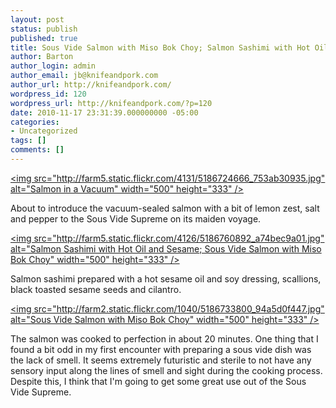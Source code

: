 ```yaml
---
layout: post
status: publish
published: true
title: Sous Vide Salmon with Miso Bok Choy; Salmon Sashimi with Hot Oil and Sesame
author: Barton
author_login: admin
author_email: jb@knifeandpork.com
author_url: http://knifeandpork.com/
wordpress_id: 120
wordpress_url: http://knifeandpork.com/?p=120
date: 2010-11-17 23:31:39.000000000 -05:00
categories:
- Uncategorized
tags: []
comments: []
---
```

<a title="Salmon in a Vacuum by phy5ics, on Flickr" href="http:&#47;&#47;www.flickr.com&#47;photos&#47;phy5ics&#47;5186724666&#47;"><img src="http:&#47;&#47;farm5.static.flickr.com&#47;4131&#47;5186724666_753ab30935.jpg" alt="Salmon in a Vacuum" width="500" height="333" &#47;></a>

About to introduce the vacuum-sealed salmon with a bit of lemon zest, salt and pepper to the Sous Vide Supreme on its maiden voyage.

<a title="Salmon Sashimi with Hot Oil and Sesame; Sous Vide Salmon with Miso Bok Choy by phy5ics, on Flickr" href="http:&#47;&#47;www.flickr.com&#47;photos&#47;phy5ics&#47;5186760892&#47;"><img src="http:&#47;&#47;farm5.static.flickr.com&#47;4126&#47;5186760892_a74bec9a01.jpg" alt="Salmon Sashimi with Hot Oil and Sesame; Sous Vide Salmon with Miso Bok Choy" width="500" height="333" &#47;></a>

Salmon sashimi prepared with a hot sesame oil and soy dressing, scallions, black toasted sesame seeds and cilantro.

<a title="Sous Vide Salmon with Miso Bok Choy by phy5ics, on Flickr" href="http:&#47;&#47;www.flickr.com&#47;photos&#47;phy5ics&#47;5186733800&#47;"><img src="http:&#47;&#47;farm2.static.flickr.com&#47;1040&#47;5186733800_94a5d0f447.jpg" alt="Sous Vide Salmon with Miso Bok Choy" width="500" height="333" &#47;></a>

The salmon was cooked to perfection in about 20 minutes.  One thing that I found a bit odd in my first encounter with preparing a sous vide dish was the lack of smell.  It seems extremely futuristic and sterile to not have any sensory input along the lines of smell and sight during the cooking process.  Despite this, I think that I'm going to get some great use out of the Sous Vide Supreme.
